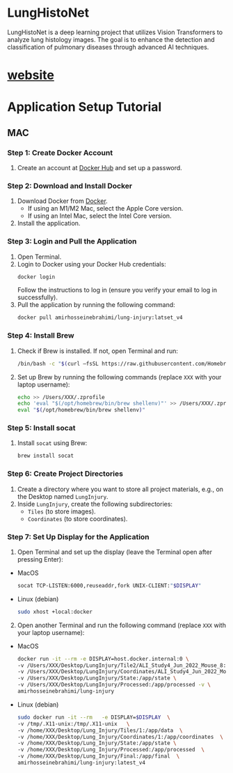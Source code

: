 # LungHistoNet
LungHistoNet is a deep learning project that utilizes Vision Transformers to analyze lung histology images. The goal is to enhance the detection and classification of pulmonary diseases through advanced AI techniques.


# [website](https://lunginsight.ai/)


# Application Setup Tutorial

## MAC

### Step 1: Create Docker Account
1. Create an account at [Docker Hub](https://hub.docker.com/) and set up a password.

### Step 2: Download and Install Docker
1. Download Docker from [Docker](https://www.docker.com/).
   - If using an M1/M2 Mac, select the Apple Core version.
   - If using an Intel Mac, select the Intel Core version.
2. Install the application.

### Step 3: Login and Pull the Application
1. Open Terminal.
2. Login to Docker using your Docker Hub credentials:
   ```bash
   docker login
   ```
   Follow the instructions to log in (ensure you verify your email to log in successfully).
3. Pull the application by running the following command:
   ```bash
   docker pull amirhosseinebrahimi/lung-injury:latset_v4
   ```

### Step 4: Install Brew
1. Check if Brew is installed. If not, open Terminal and run:
   ```bash
   /bin/bash -c "$(curl –fsSL https://raw.githubusercontent.com/Homebrew/install/HEAD/install.sh)"
   ```
2. Set up Brew by running the following commands (replace `XXX` with your laptop username):
   ```bash
   echo >> /Users/XXX/.zprofile
   echo 'eval "$(/opt/homebrew/bin/brew shellenv)"' >> /Users/XXX/.zprofile
   eval "$(/opt/homebrew/bin/brew shellenv)"
   ```

### Step 5: Install socat
1. Install `socat` using Brew:
   ```bash
   brew install socat
   ```

### Step 6: Create Project Directories
1. Create a directory where you want to store all project materials, e.g., on the Desktop named `LungInjury`.
2. Inside `LungInjury`, create the following subdirectories:
   - `Tiles` (to store images).
   - `Coordinates` (to store coordinates).

### Step 7: Set Up Display for the Application
1. Open Terminal and set up the display (leave the Terminal open after pressing Enter):
   
-  MacOS
   ```bash
   socat TCP-LISTEN:6000,reuseaddr,fork UNIX-CLIENT:"$DISPLAY"
   ```
-  Linux (debian)
   ```bash
   sudo xhost +local:docker
   ````
2. Open another Terminal and run the following command (replace `XXX` with your laptop username):
   
- MacOS

   ```bash
   docker run -it --rm -e DISPLAY=host.docker.internal:0 \
   -v /Users/XXX/Desktop/LungInjury/Tile2/ALI_Study4_Jun_2022_Mouse_8:/app/data \
   -v /Users/XXX/Desktop/LungInjury/Coordinates/ALI_Study4_Jun_2022_Mouse_8:/app/coordinates \
   -v /Users/XXX/Desktop/LungInjury/State:/app/state \
   -v /Users/XXX/Desktop/LungInjury/Processed:/app/processed -v \
   amirhosseinebrahimi/lung-injury  
   ```

-  Linux (debian)
   ```BASH
   sudo docker run -it --rm   -e DISPLAY=$DISPLAY  \
   -v /tmp/.X11-unix:/tmp/.X11-unix   \
   -v /home/XXX/Desktop/Lung_Injury/Tiles/1:/app/data  \
   -v /home/XXX/Desktop/Lung_Injury/Coordinates/1:/app/coordinates  \
   -v /home/XXX/Desktop/Lung_Injury/State:/app/state \
   -v /home/XXX/Desktop/Lung_Injury/Processed:/app/processed  \
   -v /home/XXX/Desktop/Lung_Injury/Final:/app/final  \
   amirhosseinebrahimi/lung-injury:latest_v4

   ```
   
